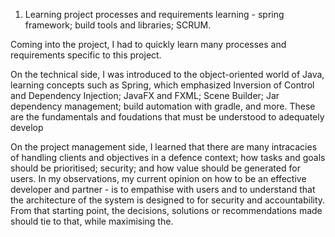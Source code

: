 1. Learning project processes and requirements
   learning - spring framework; build tools and libraries; SCRUM.

Coming into the project, I had to quickly learn many processes and requirements specific to this project.

On the technical side, I was introduced to the object-oriented world of Java, learning concepts such as Spring, which emphasized Inversion of Control and Dependency Injection; JavaFX and FXML; Scene Builder; Jar dependency management; build automation with gradle, and more. These are the fundamentals and foudations that must be understood to adequately develop

On the project management side, I learned that there are many intracacies of handling clients and objectives in a defence context; how tasks and goals should be prioritised; security; and how value should be generated for users. In my observations, my current opinion on how to be an effective developer and partner - is to empathise with users and to understand that the architecture of the system is designed to for security and accountability. From that starting point, the decisions, solutions or recommendations made should tie to that, while maximising the.
